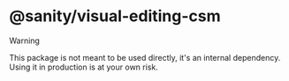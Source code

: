 # @sanity/visual-editing-csm

> [!WARNING]  
> This package is not meant to be used directly, it's an internal dependency. Using it in production is at your own risk.

